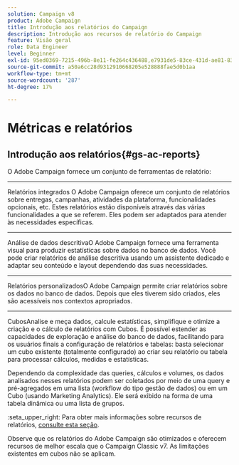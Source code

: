 ```yaml
---
solution: Campaign v8
product: Adobe Campaign
title: Introdução aos relatórios do Campaign
description: Introdução aos recursos de relatório do Campaign
feature: Visão geral
role: Data Engineer
level: Beginner
exl-id: 95ed0369-7215-496b-8e11-fe264c436488,e7931de5-83ce-431d-ae81-83793d257550
source-git-commit: a50a6cc28d9312910668205e528888fae5d0b1aa
workflow-type: tm+mt
source-wordcount: '287'
ht-degree: 17%

---
```


# Métricas e relatórios

## Introdução aos relatórios{#gs-ac-reports}

O Adobe Campaign fornece um conjunto de ferramentas de relatório:

* ****
Relatórios integrados O Adobe Campaign oferece um conjunto de relatórios sobre entregas, campanhas, atividades da plataforma, funcionalidades opcionais, etc. Estes relatórios estão disponíveis através das várias funcionalidades a que se referem. Eles podem ser adaptados para atender às necessidades específicas.

* ****
Análise de dados descritivaO Adobe Campaign fornece uma ferramenta visual para produzir estatísticas sobre dados no banco de dados. Você pode criar relatórios de análise descritiva usando um assistente dedicado e adaptar seu conteúdo e layout dependendo das suas necessidades.

* ****
Relatórios personalizadosO Adobe Campaign permite criar relatórios sobre os dados no banco de dados. Depois que eles tiverem sido criados, eles são acessíveis nos contextos apropriados.

* ****
CubosAnalise e meça dados, calcule estatísticas, simplifique e otimize a criação e o cálculo de relatórios com Cubos.  É possível estender as capacidades de exploração e análise do banco de dados, facilitando para os usuários finais a configuração de relatórios e tabelas: basta selecionar um cubo existente (totalmente configurado) ao criar seu relatório ou tabela para processar cálculos, medidas e estatísticas.

Dependendo da complexidade das queries, cálculos e volumes, os dados analisados nesses relatórios podem ser coletados por meio de uma query e pré-agregados em uma lista (workflow do tipo gestão de dados) ou em um Cubo (usando Marketing Analytics). Ele será exibido na forma de uma tabela dinâmica ou uma lista de grupos.


:seta_upper_right: Para obter mais informações sobre recursos de relatórios, [consulte esta seção](https://experienceleague.adobe.com/docs/campaign-classic/using/reporting/reporting-in-adobe-campaign/about-adobe-campaign-reporting-tools.html).

Observe que os relatórios do Adobe Campaign são otimizados e oferecem recursos de melhor escala que o Campaign Classic v7. As limitações existentes em cubos não se aplicam.

